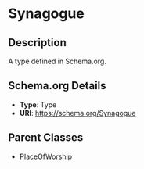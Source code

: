 # Synagogue

## Description
A type defined in Schema.org.

## Schema.org Details
- **Type**: Type
- **URI**: https://schema.org/Synagogue

## Parent Classes
- [PlaceOfWorship](../PlaceOfWorship.md)

